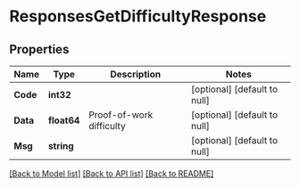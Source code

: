 # ResponsesGetDifficultyResponse

## Properties
Name | Type | Description | Notes
------------ | ------------- | ------------- | -------------
**Code** | **int32** |  | [optional] [default to null]
**Data** | **float64** | Proof-of-work difficulty | [optional] [default to null]
**Msg** | **string** |  | [optional] [default to null]

[[Back to Model list]](../README.md#documentation-for-models) [[Back to API list]](../README.md#documentation-for-api-endpoints) [[Back to README]](../README.md)

